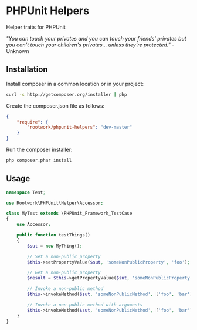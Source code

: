 # PHPUnit Helpers
Helper traits for PHPUnit

_"You can touch your privates and you can touch your friends' privates
but you can't touch your children's privates... unless they're protected."_
-Unknown

## Installation

Install composer in a common location or in your project:

```bash
curl -s http://getcomposer.org/installer | php
```

Create the composer.json file as follows:

```json
{
    "require": {
        "rootwork/phpunit-helpers": "dev-master"
    }
}
```

Run the composer installer:

```bash
php composer.phar install
```

## Usage

```php
namespace Test;

use Rootwork\PHPUnit\Helper\Accessor;

class MyTest extends \PHPUnit_Framework_TestCase
{
    use Accessor;

    public function testThings()
    {
        $sut = new MyThing();

        // Set a non-public property
        $this->setPropertyValue($sut, 'someNonPublicProperty', 'foo');

        // Get a non-public property
        $result = $this->getPropertyValue($sut, 'someNonPublicProperty'); // foo

        // Invoke a non-public method
        $this->invokeMethod($sut, 'someNonPublicMethod', ['foo', 'bar']);

        // Invoke a non-public method with arguments
        $this->invokeMethod($sut, 'someNonPublicMethod', ['foo', 'bar']);
    }
}
```
